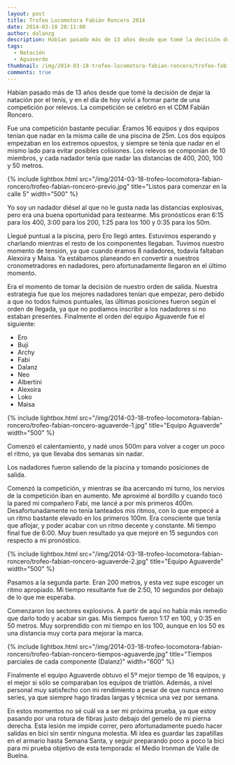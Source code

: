 ```yaml
---
layout: post
title: Trofeo Locomotora Fabián Roncero 2014
date: 2014-03-18 20:11:00
author: dalanzg
description: Habían pasado más de 13 años desde que tomé la decisión de dejar la natación por el tenis, y en el día de hoy volví a formar parte de una competición por relevos con Aguaverde.
tags:
  - Natación
  - Aguaverde
thumbnail: /img/2014-03-18-trofeo-locomotora-fabian-roncero/trofeo-fabian-roncero-aguaverde-1.jpg
comments: true
---
```


Habían pasado más de 13 años desde que tomé la decisión de dejar la natación por el tenis, y en el día de hoy volví a formar parte de una competición por relevos. La competición se celebró en el CDM Fabián Roncero.

Fue una competición bastante peculiar. Éramos 16 equipos y dos equipos tenían que nadar en la misma calle de una piscina de 25m. Los dos equipos empezaban en los extremos opuestos, y siempre se tenía que nadar en el mismo lado para evitar posibles colisiones. Los relevos se componían de 10 miembros, y cada nadador tenía que nadar las distancias de 400, 200, 100 y 50 metros.

{% include lightbox.html src="/img/2014-03-18-trofeo-locomotora-fabian-roncero/trofeo-fabian-roncero-previo.jpg" title="Listos para comenzar en la calle 5" width="500" %}

Yo soy un nadador diésel al que no le gusta nada las distancias explosivas, pero era una buena oportunidad para testearme. Mis pronósticos eran 6:15 para los 400, 3:00 para los 200, 1:25 para los 100 y 0:35 para los 50m.

Llegué puntual a la piscina, pero Ero llegó antes. Estuvimos esperando y charlando mientras el resto de los componentes llegaban. Tuvimos nuestro momento de tensión, ya que cuando éramos 8 nadadores, todavía faltaban Alexoira y Maisa. Ya estábamos planeando en convertir a nuestros cronometradores en nadadores, pero afortunadamente llegaron en el último momento.

Era el momento de tomar la decisión de nuestro orden de salida. Nuestra estrategia fue que los mejores nadadores tenían que empezar, pero debido a que no todos fuimos puntuales, las últimas posiciones fueron según el orden de llegada, ya que no podíamos inscribir a los nadadores si no estaban presentes. Finalmente el orden del equipo Aguaverde fue el siguiente:

  - Ero
  - Buji
  - Archy
  - Fabi
  - Dalanz
  - Neo
  - Albertini
  - Alexoira
  - Loko
  - Maisa

{% include lightbox.html src="/img/2014-03-18-trofeo-locomotora-fabian-roncero/trofeo-fabian-roncero-aguaverde-1.jpg" title="Equipo Aguaverde" width="500" %}

Comenzó el calentamiento, y nadé unos 500m para volver a coger un poco el ritmo, ya que llevaba dos semanas sin nadar.

Los nadadores fueron saliendo de la piscina y tomando posiciones de salida.

Comenzó la competición, y mientras se iba acercando mi turno, los nervios de la competición iban en aumento. Me aproximé al bordillo y cuando tocó la pared mi compañero Fabi, me lancé a por mis primeros 400m. Desafortunadamente no tenía tanteados mis ritmos, con lo que empecé a un ritmo bastante elevado en los primeros 100m. Era consciente que tenía que aflojar, y poder acabar con un ritmo decente y constante. Mi tiempo final fue de 6:00. Muy buen resultado ya que mejoré en 15 segundos con respecto a mi pronóstico.

{% include lightbox.html src="/img/2014-03-18-trofeo-locomotora-fabian-roncero/trofeo-fabian-roncero-aguaverde-2.jpg" title="Equipo Aguaverde" width="500" %}

Pasamos a la segunda parte. Eran 200 metros, y esta vez supe escoger un ritmo apropiado. Mi tiempo resultante fue de 2:50, 10 segundos por debajo de lo que me esperaba.

Comenzaron los sectores explosivos. A partir de aquí no había más remedio que darlo todo y acabar sin gas. Mis tiempos fueron 1:17 en 100, y 0:35 en 50 metros. Muy sorprendido con mi tiempo en los 100, aunque en los 50 es una distancia muy corta para mejorar la marca.

{% include lightbox.html src="/img/2014-03-18-trofeo-locomotora-fabian-roncero/trofeo-fabian-roncero-tiempos-aguaverde.jpg" title="Tiempos parciales de cada componente (Dalanz)" width="600" %}

Finalmente el equipo Aguaverde obtuvo el 5º mejor tiempo de 16 equipos, y el mejor si sólo se comparaban los equipos de triatlón. Además, a nivel personal muy satisfecho con mi rendimiento a pesar de que nunca entreno series, ya que siempre hago tiradas largas y técnica una vez por semana.

En estos momentos no sé cuál va a ser mi próxima prueba, ya que estoy pasando por una rotura de fibras justo debajo del gemelo de mi pierna derecha. Esta lesión me impide correr, pero afortunadamente puedo hacer salidas en bici sin sentir ninguna molestia. Mi idea es guardar las zapatillas en el armario hasta Semana Santa, y seguir preparando poco a poco la bici para mi prueba objetivo de esta temporada: el Medio Ironman de Valle de Buelna.
